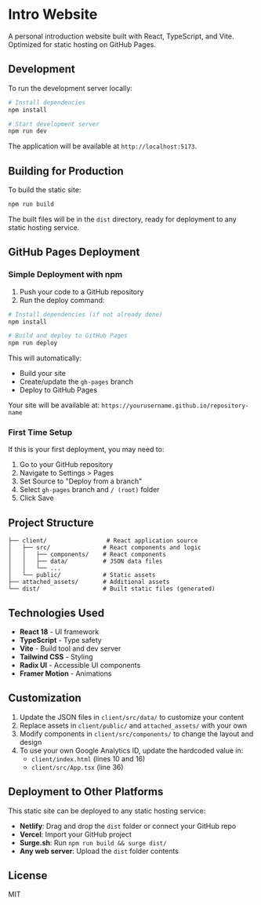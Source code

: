 # Intro Website

A personal introduction website built with React, TypeScript, and Vite. Optimized for static hosting on GitHub Pages.

## Development

To run the development server locally:

```bash
# Install dependencies
npm install

# Start development server
npm run dev
```

The application will be available at `http://localhost:5173`.

## Building for Production

To build the static site:

```bash
npm run build
```

The built files will be in the `dist` directory, ready for deployment to any static hosting service.

## GitHub Pages Deployment

### Simple Deployment with npm

1. Push your code to a GitHub repository
2. Run the deploy command:

```bash
# Install dependencies (if not already done)
npm install

# Build and deploy to GitHub Pages
npm run deploy
```

This will automatically:
- Build your site
- Create/update the `gh-pages` branch
- Deploy to GitHub Pages

Your site will be available at: `https://yourusername.github.io/repository-name`

### First Time Setup

If this is your first deployment, you may need to:

1. Go to your GitHub repository
2. Navigate to Settings > Pages
3. Set Source to "Deploy from a branch"
4. Select `gh-pages` branch and `/ (root)` folder
5. Click Save

## Project Structure

```
├── client/                 # React application source
│   ├── src/               # React components and logic
│   │   ├── components/    # React components
│   │   ├── data/          # JSON data files
│   │   └── ...
│   └── public/            # Static assets
├── attached_assets/       # Additional assets
└── dist/                  # Built static files (generated)
```

## Technologies Used

- **React 18** - UI framework
- **TypeScript** - Type safety
- **Vite** - Build tool and dev server
- **Tailwind CSS** - Styling
- **Radix UI** - Accessible UI components
- **Framer Motion** - Animations

## Customization

1. Update the JSON files in `client/src/data/` to customize your content
2. Replace assets in `client/public/` and `attached_assets/` with your own
3. Modify components in `client/src/components/` to change the layout and design
4. To use your own Google Analytics ID, update the hardcoded value in:
   - `client/index.html` (lines 10 and 16)
   - `client/src/App.tsx` (line 36)

## Deployment to Other Platforms

This static site can be deployed to any static hosting service:

- **Netlify**: Drag and drop the `dist` folder or connect your GitHub repo
- **Vercel**: Import your GitHub project 
- **Surge.sh**: Run `npm run build && surge dist/`
- **Any web server**: Upload the `dist` folder contents

## License

MIT